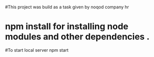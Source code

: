 #This project was build as a task given by noqod company hr
# npm install for installing node modules and other dependencies .
#To start local server npm start 
